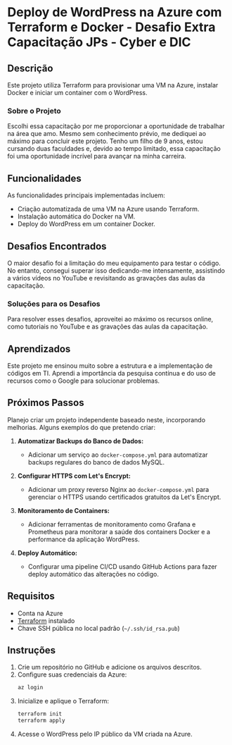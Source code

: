 # Deploy de WordPress na Azure com Terraform e Docker - Desafio Extra Capacitação JPs - Cyber e DIC

## Descrição

Este projeto utiliza Terraform para provisionar uma VM na Azure, instalar Docker e iniciar um container com o WordPress.

### Sobre o Projeto

Escolhi essa capacitação por me proporcionar a oportunidade de trabalhar na área que amo. Mesmo sem conhecimento prévio, me dediquei ao máximo para concluir este projeto. Tenho um filho de 9 anos, estou cursando duas faculdades e, devido ao tempo limitado, essa capacitação foi uma oportunidade incrível para avançar na minha carreira.

## Funcionalidades

As funcionalidades principais implementadas incluem:
- Criação automatizada de uma VM na Azure usando Terraform.
- Instalação automática do Docker na VM.
- Deploy do WordPress em um container Docker.

## Desafios Encontrados

O maior desafio foi a limitação do meu equipamento para testar o código. No entanto, consegui superar isso dedicando-me intensamente, assistindo a vários vídeos no YouTube e revisitando as gravações das aulas da capacitação.

### Soluções para os Desafios

Para resolver esses desafios, aproveitei ao máximo os recursos online, como tutoriais no YouTube e as gravações das aulas da capacitação.

## Aprendizados

Este projeto me ensinou muito sobre a estrutura e a implementação de códigos em TI. Aprendi a importância da pesquisa contínua e do uso de recursos como o Google para solucionar problemas.

## Próximos Passos

Planejo criar um projeto independente baseado neste, incorporando melhorias. Alguns exemplos do que pretendo criar:

1. **Automatizar Backups do Banco de Dados:**
   - Adicionar um serviço ao `docker-compose.yml` para automatizar backups regulares do banco de dados MySQL.

2. **Configurar HTTPS com Let's Encrypt:**
   - Adicionar um proxy reverso Nginx ao `docker-compose.yml` para gerenciar o HTTPS usando certificados gratuitos da Let's Encrypt.

3. **Monitoramento de Containers:**
   - Adicionar ferramentas de monitoramento como Grafana e Prometheus para monitorar a saúde dos containers Docker e a performance da aplicação WordPress.

4. **Deploy Automático:**
   - Configurar uma pipeline CI/CD usando GitHub Actions para fazer deploy automático das alterações no código.

## Requisitos

- Conta na Azure
- [Terraform](https://www.terraform.io/downloads.html) instalado
- Chave SSH pública no local padrão (`~/.ssh/id_rsa.pub`)

## Instruções

1. Crie um repositório no GitHub e adicione os arquivos descritos.
2. Configure suas credenciais da Azure:
    ```sh
    az login
    ```
3. Inicialize e aplique o Terraform:
    ```sh
    terraform init
    terraform apply
    ```
4. Acesse o WordPress pelo IP público da VM criada na Azure.
